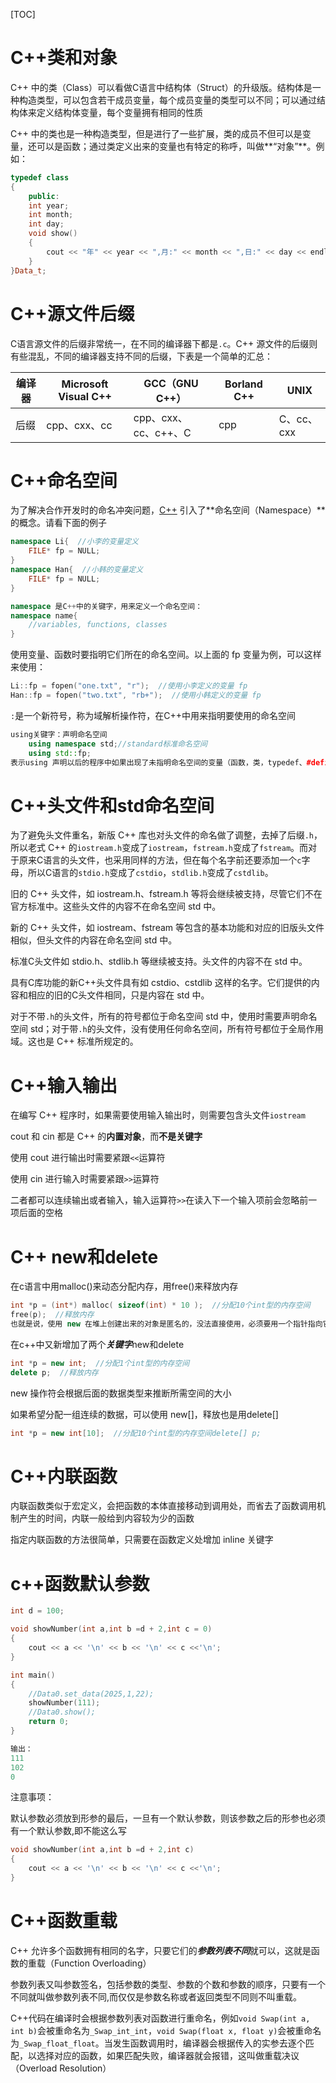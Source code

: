 [TOC]

# C++类和对象

C++ 中的类（Class）可以看做C语言中结构体（Struct）的升级版。结构体是一种构造类型，可以包含若干成员变量，每个成员变量的类型可以不同；可以通过结构体来定义结构体变量，每个变量拥有相同的性质

C++ 中的类也是一种构造类型，但是进行了一些扩展，类的成员不但可以是变量，还可以是函数；通过类定义出来的变量也有特定的称呼，叫做**“对象”**。例如：

```c++
typedef class
{
    public:
    int year;
    int month;
    int day;
    void show()
    {
        cout << "年" << year << ",月:" << month << ",日:" << day << endl;
    }
}Data_t;
```

# C++源文件后缀

C语言源文件的后缀非常统一，在不同的编译器下都是`.c`。C++ 源文件的后缀则有些混乱，不同的编译器支持不同的后缀，下表是一个简单的汇总：

| 编译器 | Microsoft Visual C++ | GCC（GNU C++）       | Borland C++ | UNIX       |
| ------ | -------------------- | -------------------- | ----------- | ---------- |
| 后缀   | cpp、cxx、cc         | cpp、cxx、cc、c++、C | cpp         | C、cc、cxx |

# C++命名空间

为了解决合作开发时的命名冲突问题，[C++](https://c.biancheng.net/cplus/) 引入了**命名空间（Namespace）**的概念。请看下面的例子

```c++
namespace Li{  //小李的变量定义
    FILE* fp = NULL;
}
namespace Han{  //小韩的变量定义
    FILE* fp = NULL;
}

namespace 是C++中的关键字，用来定义一个命名空间：
namespace name{
    //variables, functions, classes
}
```

使用变量、函数时要指明它们所在的命名空间。以上面的 fp 变量为例，可以这样来使用：

```c++
Li::fp = fopen("one.txt", "r");  //使用小李定义的变量 fp
Han::fp = fopen("two.txt", "rb+");  //使用小韩定义的变量 fp
```

`:`是一个新符号，称为域解析操作符，在C++中用来指明要使用的命名空间

```c++
using关键字：声明命名空间
    using namespace std;//standard标准命名空间
	using std::fp;
表示using 声明以后的程序中如果出现了未指明命名空间的变量（函数，类，typedef、#define等等）都默认为std中的
```

# C++头文件和std命名空间

为了避免头文件重名，新版 C++ 库也对头文件的命名做了调整，去掉了后缀`.h`，所以老式 C++ 的`iostream.h`变成了`iostream`，`fstream.h`变成了`fstream`。而对于原来C语言的头文件，也采用同样的方法，但在每个名字前还要添加一个`c`字母，所以C语言的`stdio.h`变成了`cstdio`，`stdlib.h`变成了`cstdlib`。

旧的 C++ 头文件，如 iostream.h、fstream.h 等将会继续被支持，尽管它们不在官方标准中。这些头文件的内容不在命名空间 std 中。

新的 C++ 头文件，如 iostream、fstream 等包含的基本功能和对应的旧版头文件相似，但头文件的内容在命名空间 std 中。

标准C头文件如 stdio.h、stdlib.h 等继续被支持。头文件的内容不在 std 中。

具有C库功能的新C++头文件具有如 cstdio、cstdlib 这样的名字。它们提供的内容和相应的旧的C头文件相同，只是内容在 std 中。

对于不带`.h`的头文件，所有的符号都位于命名空间 std 中，使用时需要声明命名空间 std；对于带`.h`的头文件，没有使用任何命名空间，所有符号都位于全局作用域。这也是 C++ 标准所规定的。

# C++输入输出

在编写 C++ 程序时，如果需要使用输入输出时，则需要包含头文件`iostream`

cout 和 cin 都是 C++ 的**内置对象**，而**不是关键字**

使用 cout 进行输出时需要紧跟`<<`运算符

使用 cin 进行输入时需要紧跟`>>`运算符

二者都可以连续输出或者输入，输入运算符`>>`在读入下一个输入项前会忽略前一项后面的空格

# C++ new和delete

在c语言中用malloc()来动态分配内存，用free()来释放内存

```c++
int *p = (int*) malloc( sizeof(int) * 10 );  //分配10个int型的内存空间
free(p);  //释放内存
也就是说，使用 new 在堆上创建出来的对象是匿名的，没法直接使用，必须要用一个指针指向它，再借助指针来访问它的成员变量或成员函数。
```

在c++中又新增加了两个***关键字***new和delete

```c++
int *p = new int;  //分配1个int型的内存空间
delete p;  //释放内存
```

new 操作符会根据后面的数据类型来推断所需空间的大小

如果希望分配一组连续的数据，可以使用 new[]，释放也是用delete[]

```c++
int *p = new int[10];  //分配10个int型的内存空间delete[] p;
```

# C++内联函数

内联函数类似于宏定义，会把函数的本体直接移动到调用处，而省去了函数调用机制产生的时间，内联一般给到内容较为少的函数

指定内联函数的方法很简单，只需要在函数定义处增加 inline 关键字

# c++函数默认参数

```c++
int d = 100;

void showNumber(int a,int b =d + 2,int c = 0)
{
    cout << a << '\n' << b << '\n' << c <<'\n';
}

int main()
{
    //Data0.set_data(2025,1,22);
    showNumber(111);
    //Data0.show();
    return 0;
}

输出：
111
102
0
```

注意事项：

默认参数必须放到形参的最后，一旦有一个默认参数，则该参数之后的形参也必须有一个默认参数,即不能这么写

```c++
void showNumber(int a,int b =d + 2,int c)
{
    cout << a << '\n' << b << '\n' << c <<'\n';
}

```

# C++函数重载

C++ 允许多个函数拥有相同的名字，只要它们的***参数列表不同***就可以，这就是函数的重载（Function Overloading）

参数列表又叫参数签名，包括参数的类型、参数的个数和参数的顺序，只要有一个不同就叫做参数列表不同,而仅仅是参数名称或者返回类型不同则不叫重载。

C++代码在编译时会根据参数列表对函数进行重命名，例如`void Swap(int a, int b)`会被重命名为`_Swap_int_int`，`void Swap(float x, float y)`会被重命名为`_Swap_float_float`。当发生函数调用时，编译器会根据传入的实参去逐个匹配，以选择对应的函数，如果匹配失败，编译器就会报错，这叫做重载决议（Overload Resolution）